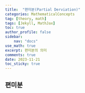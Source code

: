 ```yaml
---
title:  "편미분(Partial Derviation)"
categories: MathematicalConcepts
tag: [theory, math]
tags: [Jekyll, MathJax]
toc: true
author_profile: false
sidebar:
    nav: "docs"
use_math: true
excerpt: 편미분의 의미
comments: true
date: 2023-11-21
toc_sticky: true
---
```


## 편미분
